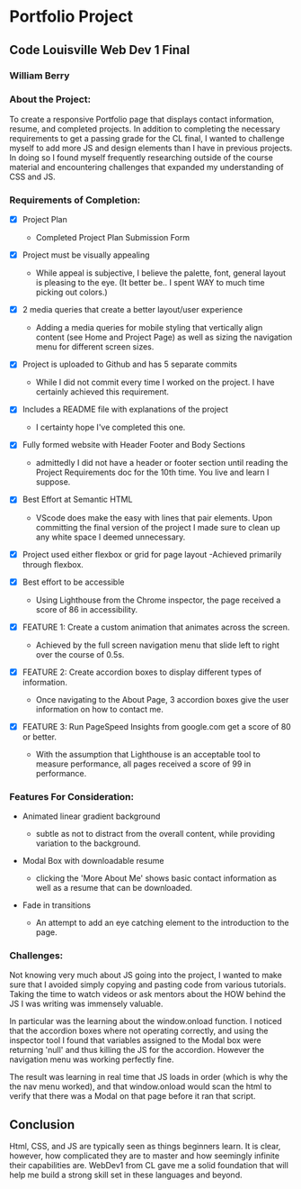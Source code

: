 # Portfolio Project 

## Code Louisville Web Dev 1 Final 
### William Berry


### About the Project:

To create a responsive Portfolio page that displays contact information, resume, and completed projects. In addition to completing the necessary requirements to get a passing grade for the CL final, I wanted to challenge myself to add more JS and design elements than I have in previous projects. In doing so I found myself frequently researching outside of the course material and encountering challenges that expanded my understanding of CSS and JS.

### Requirements of Completion:

- [x] Project Plan
   - Completed Project Plan Submission Form

- [x] Project must be visually appealing
   - While appeal is subjective, I believe the palette, font, general layout is pleasing to the eye. (It better be.. I spent WAY to much time picking out colors.)

- [x] 2 media queries that create a better layout/user experience
   - Adding a media queries for mobile styling that vertically align content (see Home and Project Page) as well as sizing the navigation menu for different screen sizes.

- [x] Project is uploaded to Github and has 5 separate commits
   - While I did not commit every time I worked on the project. I have certainly achieved this requirement. 

- [x] Includes a README file with explanations of the project
   - I certainty hope I've completed this one. 

- [x] Fully formed website with Header Footer and Body Sections
   - admittedly I did not have a header or footer section until reading the Project Requirements doc for the 10th time. You live and learn I suppose. 

- [x] Best Effort at Semantic HTML
   - VScode does make the easy with lines that pair elements. Upon committing the final version of the project I made sure to clean up any white space I deemed unnecessary.

- [x] Project used either flexbox or grid for page layout
   -Achieved primarily through flexbox. 

- [x] Best effort to be accessible
   - Using Lighthouse from the Chrome inspector, the page received a score of 86 in accessibility.  

- [x] FEATURE 1: Create a custom animation that animates across the screen. 
   - Achieved by the full screen navigation menu that slide left to right over the course of 0.5s. 

- [x] FEATURE 2: Create accordion boxes to display different types of information. 
   - Once navigating to the About Page, 3 accordion boxes give the user information on how to contact me. 

- [x] FEATURE 3: Run PageSpeed Insights from google.com get a score of 80 or better.
   - With the assumption that Lighthouse is an acceptable tool to measure performance, all pages received a score of 99 in performance.  


### Features For Consideration:

- Animated linear gradient background
  - subtle as not to distract from the overall content, while providing variation to the background. 

- Modal Box with downloadable resume
  - clicking the 'More About Me' shows basic contact information as well as a resume that can be downloaded. 

- Fade in transitions
  - An attempt to add an eye catching element to the introduction to the page.  


### Challenges: 

Not knowing very much about JS going into the project, I wanted to make sure that I avoided simply copying and pasting code from various tutorials. Taking the time to watch videos or ask mentors about the HOW behind the JS I was writing was immensely valuable. 

In particular was the learning about the window.onload function. I noticed that the accordion boxes where not operating correctly, and using the inspector tool I found that variables assigned to the Modal box were returning 'null' and thus killing the JS for the accordion. However the navigation menu was working perfectly fine. 

The result was learning in real time that JS loads in order (which is why the the nav menu worked), and that window.onload would scan the html to verify that there was a Modal on that page before it ran that script. 

## Conclusion

Html, CSS, and JS are typically seen as things beginners learn. It is clear, however, how complicated they are to master and how seemingly infinite their capabilities are. WebDev1 from CL gave me a solid foundation that will help me build a strong skill set in these languages and beyond. 




